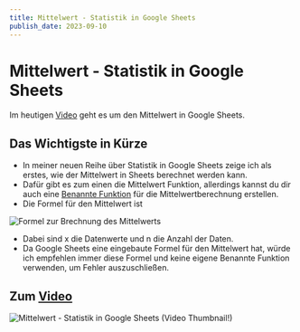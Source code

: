 ```yaml
---
title: Mittelwert - Statistik in Google Sheets
publish_date: 2023-09-10
---
```


# Mittelwert - Statistik in Google Sheets

Im heutigen [Video](https://youtu.be/hI5HJkvrwmg) geht es um den Mittelwert in Google Sheets. 

## Das Wichtigste in Kürze

- In meiner neuen Reihe über Statistik in Google Sheets zeige ich als erstes, wie der Mittelwert in Sheets berechnet werden kann.
- Dafür gibt es zum einen die Mittelwert Funktion, allerdings kannst du dir auch eine [Benannte Funktion](https://youtu.be/L2LVHTGzizU) für die Mittelwertberechnung erstellen.
- Die Formel für den Mittelwert ist 

![Formel zur Brechnung des Mittelwerts](../../images/491_formel.jpg "Mittelwert - Statistik in Google Sheets (Video Thumbnail!)")

- Dabei sind x die Datenwerte und n die Anzahl der Daten.
- Da Google Sheets eine eingebaute Formel für den Mittelwert hat, würde ich empfehlen immer diese Formel und keine eigene Benannte Funktion verwenden, um Fehler auszuschließen.

## Zum [Video](https://youtu.be/hI5HJkvrwmg)

![Mittelwert - Statistik in Google Sheets (Video Thumbnail!)](../../thumbnails/Fertig491.jpg "Mittelwert - Statistik in Google Sheets (Video Thumbnail!)")